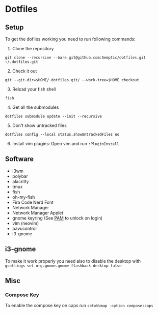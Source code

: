 # Dotfiles

## Setup

To get the dofiles working you need to run following commands:

1) Clone the repository
```
git clone --recursive --bare git@github.com:Semptic/dotfiles.git ~/.dotfiles.git
```
2) Check it out
```
git --git-dir=$HOME/.dotfiles.git/ --work-tree=$HOME checkout
```
3) Reload your fish shell
```
fish
```
4) Get all the submodules
```
dotfiles submodule update --init --recursive
```
5) Don't show untracked files
```
dotfiles config --local status.showUntrackedFiles no
```
6) Install vim plugins: Open vim and run `:PluginInstall`

## Software

* i3wm
* polybar
* alacritty
* tmux
* fish
* oh-my-fish
* Fira Code Nerd Font
* Network Manager
* Network Manager Applet
* gnome keyring (See [PAM](https://wiki.archlinux.org/index.php/GNOME/Keyring#PAM_method) to unlock on login)
* vim (neovim)
* pavucontrol
* i3-gnome

## i3-gnome

To make it work properly you need also to disable the desktop with `gsettings set org.gnome.gnome-flashback desktop false`

## Misc

### Compose Key

To enable the compose key on caps run `setxkbmap -option compose:caps`
